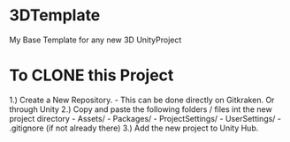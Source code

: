 # 3DTemplate
My Base Template for any new 3D UnityProject

# To CLONE this Project
1.) Create a New Repository.
    - This can be done directly on Gitkraken. Or through Unity
2.) Copy and paste the following folders / files int the new project directory
    - Assets/
    - Packages/
    - ProjectSettings/
    - UserSettings/
    - .gitignore (if not already there)
3.) Add the new project to Unity Hub. 
